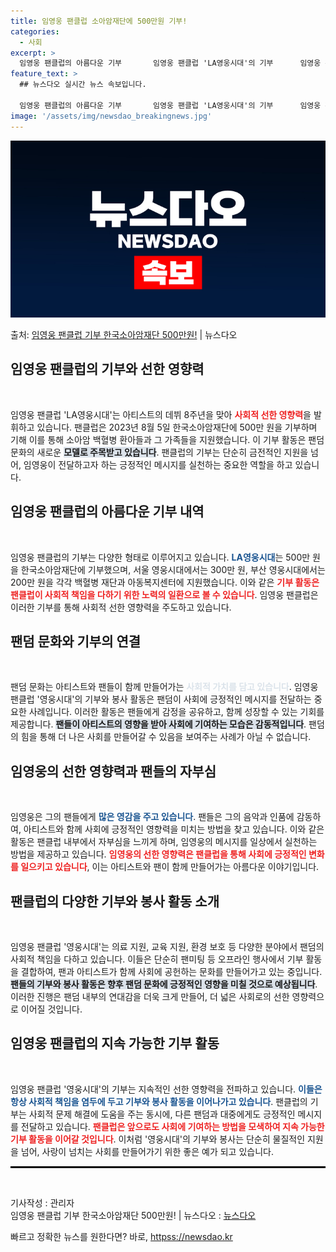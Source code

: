 ```yaml
---
title: 임영웅 팬클럽 소아암재단에 500만원 기부!
categories:
  - 사회
excerpt: >
  임영웅 팬클럽의 아름다운 기부       임영웅 팬클럽 'LA영웅시대'의 기부      임영웅 팬클럽 '영웅…
feature_text: >
  ## 뉴스다오 실시간 뉴스 속보입니다.

  임영웅 팬클럽의 아름다운 기부       임영웅 팬클럽 'LA영웅시대'의 기부      임영웅 팬클럽 '영웅…
image: '/assets/img/newsdao_breakingnews.jpg'
---
```


![뉴스다오 속보](/assets/img/newsdao_breakingnews.jpg)

<p>출처: <a href="httpss://newsdao.kr/5277" rel="dofollow">임영웅 팬클럽 기부 한국소아암재단 500만원!</a> | 뉴스다오</p>

<h2 data-ke-size="size26">임영웅 팬클럽의 기부와 선한 영향력</h2>

<p data-ke-size="size16">&nbsp;</p>

임영웅 팬클럽 'LA영웅시대'는 아티스트의 데뷔 8주년을 맞아 <b><span style="color: #ee2323;">사회적 선한 영향력</span></b>을 발휘하고 있습니다. 팬클럽은 2023년 8월 5일 한국소아암재단에 500만 원을 기부하며 기해 이를 통해 소아암 백혈병 환아들과 그 가족들을 지원했습니다. 이 기부 활동은 팬덤 문화의 새로운 <b><span style="background-color: #21538527;">모델로 주목받고 있습니다</span></b>. 팬클럽의 기부는 단순히 금전적인 지원을 넘어, 임영웅이 전달하고자 하는 긍정적인 메시지를 실천하는 중요한 역할을 하고 있습니다. 

<h2 data-ke-size="size26">임영웅 팬클럽의 아름다운 기부 내역</h2>

<p data-ke-size="size16">&nbsp;</p>

임영웅 팬클럽의 기부는 다양한 형태로 이루어지고 있습니다. <b><span style="color: #1a5490;">LA영웅시대</span></b>는 500만 원을 한국소아암재단에 기부했으며, 서울 영웅시대에서는 300만 원, 부산 영웅시대에서는 200만 원을 각각 백혈병 재단과 아동복지센터에 지원했습니다. 이와 같은 <b><span style="color: #ee2323;">기부 활동은 팬클럽이 사회적 책임을 다하기 위한 노력의 일환으로 볼 수 있습니다</span></b>. 임영웅 팬클럽은 이러한 기부를 통해 사회적 선한 영향력을 주도하고 있습니다. 

<h2 data-ke-size="size26">팬덤 문화와 기부의 연결</h2>

<p data-ke-size="size16">&nbsp;</p>

팬덤 문화는 아티스트와 팬들이 함께 만들어가는 <b><span style="color: #21538527;">사회적 가치를 담고 있습니다</span></b>. 임영웅 팬클럽 '영웅시대'의 기부와 봉사 활동은 팬덤이 사회에 긍정적인 메시지를 전달하는 중요한 사례입니다. 이러한 활동은 팬들에게 감정을 공유하고, 함께 성장할 수 있는 기회를 제공합니다. <b><span style="background-color: #21538527;">팬들이 아티스트의 영향을 받아 사회에 기여하는 모습은 감동적입니다</span></b>. 팬덤의 힘을 통해 더 나은 사회를 만들어갈 수 있음을 보여주는 사례가 아닐 수 없습니다.

<h2 data-ke-size="size26">임영웅의 선한 영향력과 팬들의 자부심</h2>

<p data-ke-size="size16">&nbsp;</p>

임영웅은 그의 팬들에게 <b><span style="color: #1a5490;">많은 영감을 주고 있습니다</span></b>. 팬들은 그의 음악과 인품에 감동하여, 아티스트와 함께 사회에 긍정적인 영향력을 미치는 방법을 찾고 있습니다. 이와 같은 활동은 팬클럽 내부에서 자부심을 느끼게 하며, 임영웅의 메시지를 일상에서 실천하는 방법을 제공하고 있습니다. <b><span style="color: #ee2323;">임영웅의 선한 영향력은 팬클럽을 통해 사회에 긍정적인 변화를 일으키고 있습니다</span></b>, 이는 아티스트와 팬이 함께 만들어가는 아름다운 이야기입니다.

<h2 data-ke-size="size26">팬클럽의 다양한 기부와 봉사 활동 소개</h2>

<p data-ke-size="size16">&nbsp;</p>

임영웅 팬클럽 '영웅시대'는 의료 지원, 교육 지원, 환경 보호 등 다양한 분야에서 팬덤의 사회적 책임을 다하고 있습니다. 이들은 단순히 팬미팅 등 오프라인 행사에서 기부 활동을 결합하여, 팬과 아티스트가 함께 사회에 공헌하는 문화를 만들어가고 있는 중입니다. <b><span style="background-color: #21538527;">팬들의 기부와 봉사 활동은 향후 팬덤 문화에 긍정적인 영향을 미칠 것으로 예상됩니다</span></b>. 이러한 진행은 팬덤 내부의 연대감을 더욱 크게 만들어, 더 넓은 사회로의 선한 영향력으로 이어질 것입니다. 

<h2 data-ke-size="size26">임영웅 팬클럽의 지속 가능한 기부 활동</h2>

<p data-ke-size="size16">&nbsp;</p>

임영웅 팬클럽 '영웅시대'의 기부는 지속적인 선한 영향력을 전파하고 있습니다. <b><span style="color: #1a5490;">이들은 항상 사회적 책임을 염두에 두고 기부와 봉사 활동을 이어나가고 있습니다</span></b>. 팬클럽의 기부는 사회적 문제 해결에 도움을 주는 동시에, 다른 팬덤과 대중에게도 긍정적인 메시지를 전달하고 있습니다. <b><span style="color: #ee2323;">팬클럽은 앞으로도 사회에 기여하는 방법을 모색하여 지속 가능한 기부 활동을 이어갈 것입니다</span></b>.  이처럼 '영웅시대'의 기부와 봉사는 단순히 물질적인 지원을 넘어, 사랑이 넘치는 사회를 만들어가기 위한 좋은 예가 되고 있습니다.

<hr style="border: 1px solid #000;">

<p data-ke-size="size16">&nbsp;</p>

기사작성 : 관리자  
임영웅 팬클럽 기부 한국소아암재단 500만원! | 뉴스다오  : <a href="httpss://newsdao.kr/5277">뉴스다오</a> 

빠르고 정확한 뉴스를 원한다면? 바로, <a href="httpss://newsdao.kr" rel="dofollow">httpss://newsdao.kr</a>


